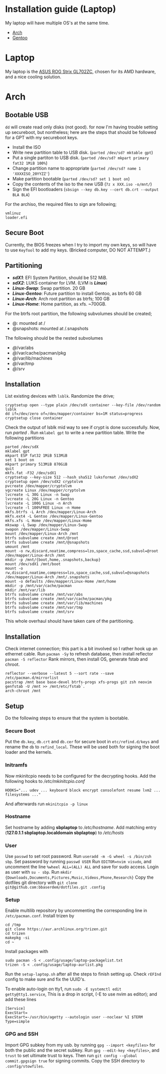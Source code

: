 # Installation guide (Laptop)

My laptop will have multiple OS's at the same time.

* [Arch](#arch)
* [Gentoo](#gentoo)

# Laptop

My laptop is the
[ASUS ROG Strix GL702ZC](https://www.asus.com/us/Laptops/ROG-Strix-GL702ZC/),
chosen for its AMD hardware, and a nice cooling solution.

# Arch

## Bootable USB

`dd` will create read only disks (not good).
for now I'm having trouble setting up secureboot, but nontheless;
here are the steps that should be followed for a GPT with my secureboot keys.

* Install the ISO
* Write new partition table to USB disk. (`parted /dev/sd? mktable gpt`)
* Put a single partiton to USB disk. (`parted /dev/sd? mkpart primary fat32 1MiB 100%`)
* Change partition name to appropriate (`parted /dev/sd? name 1 'XXXXISO_20YYZZ'`)
* Make partition bootable (`parted /dev/sd? set 1 boot on`)
* Copy the contents of the iso to the new USB (`7z x XXX.iso -o/mnt/`)
* Sign the EFI bootloaders (`sbsign --key db.key --cert db.crt --output BLA BLA`)

For the archiso, the required files to sign are following;
```
vmlinuz
loader.efi
```
## Secure Boot

Currently, the BIOS freezes when I try to import my own keys, so will have to
use `KeyTool` to add my keys. (Bricked computer, DO NOT ATTEMPT.)

## Partitioning

* ***sdX1***: EFI System Partition, should be 512 MiB.
* ***sdX2***: LUKS container for LVM. (LVM is ***Linux***)
* ***Linux-Swap***: Swap partition. 20 GB
* ***Linux-Gentoo***: Future partition to install Gentoo, as btrfs 60 GB
* ***Linux-Arch***: Arch root partition as btrfs; 100 GB
* ***Linux-Home***: Home partition, as xfs. ~700GB.

For the btrfs root partition, the following subvolumes should be created;

* @: mounted at /
* @snapshots: mounted at /.snapshots

The following should be the nested subvolumes

* *@*/var/abs
* *@*/var/cache/pacman/pkg
* *@*/var/lib/machines
* *@*/var/tmp
* *@*/srv

## Installation

List existing devices with `lsblk`.
Randomize the drive;
```
cryptsetup open --type plain /dev/sdX container --key-file /dev/random
lsblk
dd if=/dev/zero of=/dev/mapper/container bs=1M status=progress
cryptsetup close container
```
Check the output of lsblk mid way to see if crypt is done successfully.
Now, run *parted <SSD>*.
Run `mklabel gpt` to write a new partition table.
Write the following partitions
```
parted /dev/sdX
mklabel gpt
mkpart ESP fat32 1MiB 513MiB
set 1 boot on
mkpart primary 513MiB 870GiB
quit
mkfs.fat -F32 /dev/sdX1
cryptsetup --key-size 512 --hash sha512 luksformat /dev/sdX2
cryptsetup open /dev/sdX2 cryptolvm
pvcreate /dev/mapper/cryptolvm
vgcreate Linux /dev/mapper/cryptolvm
lvcreate -L 30G Linux -n Swap
lvcreate -L 20G Linux -n Gentoo
lvcreate -L 100G Linux -n Arch
lvcreate -l 100%FREE Linux -n Home
mkfs.btrfs -L Arch /dev/mapper/Linux-Arch
mkfs.ext4 -L Gentoo /dev/mapper/Linux-Gentoo
mkfs.xfs -L Home /dev/mapper/Linux-Home
mkswap -L Swap /dev/mapper/Linux-Swap
swapon /dev/mapper/Linux-Swap
mount /dev/mapper/Linux-Arch /mnt
btrfs subvolume create /mnt/@root
btrfs subvolume create /mnt/@snapshots
umount /mnt
mount -o rw,discard,noatime,compress=lzo,space_cache,ssd,subvol=@root /dev/mapper/Linux-Arch /mnt
mkdir -p /mnt/{boot,home,.snapshots,backup}
mount /dev/sdX1 /mnt/boot
mount -o rw,discard,noatime,compress=lzo,space_cache,ssd,subvol=@snapshots /dev/mapper/Linux-Arch /mnt/.snapshots
mount -o defaults /dev/mapper/Linux-Home /mnt/home
mkdir -p /mnt/var/cache/pacman
mkdir /mnt/var/lib
btrfs subvolume create /mnt/var/abs
btrfs subvolume create /mnt/var/cache/pacman/pkg
btrfs subvolume create /mnt/var/lib/machines
btrfs subvolume create /mnt/var/tmp
btrfs subvolume create /mnt/srv
```
This whole overhaul should have taken care of the partitioning.

## Installation

Check internet connection; this part is a bit involved so I rather hook up an
ethernet cable.
Run `pacman -Sy` to refresh database, then install reflector `pacman -S reflector`
Rank mirrors, then install OS, generate fstab and chroot.
```
reflector --verbose --latest 5 --sort rate --save /etc/pacman.d/mirrorlist
pacstrap /mnt base base-devel btrfs-progs xfs-progs git zsh neovim
genfstab -U /mnt >> /mnt/etc/fstab`.
arch-chroot /mnt
```

## Setup
Do the following steps to ensure that the system is bootable.

### Secure Boot
Put the `db.key`, `db.crt` and `db.cer` for secure boot in `etc/refind.d/keys`
and rename the `db` to `refind_local`.
These will be used both for signing the boot loader and the kernels.

### Initramfs
Now mkinitcpio needs to be configured for the decrypting hooks.
Add the following hooks to */etc/mkinitcpio.conf*
```
HOOKS="... udev ... keyboard block encrypt consolefont resume lvm2 ... filesystems ..."
```
And afterwards run `mkinitcpio -p linux`

### Hostname
Set hostname by adding **sbplaptop** to */etc/hostname*.
Add matching entry (**127.0.1.1 sbplaptop.localdomain sbplaptop**) to */etc/hosts*

### User
Use `passwd` to set root password.
Run `useradd -m -G wheel -s /bin/zsh sbp`. Set password by running `passwd USER`
Run `EDITOR=nvim visudo`, and uncomment the line `%wheel ALL=(ALL) ALL` and save
for sudo access.
Login as user with `su - sbp`.
Run `mkdir {Downloads,Documents,Pictures,Music,Videos,Phone,Research}`
Copy the dotfiles git directory with `git clone git@github.com:bbaserdem/dotfiles.git .config`

### Setup
Enable multilib repository by uncommenting the corresponding line in
`/etc/pacman.conf`. Install trizen by
```
cd /tmp
git clone https://aur.archlinux.org/trizen.git
cd trizen
makepkg -si
cd ~
```
Install packages with
```
sudo pacman -S < .config/usage/laptop-packagelist.txt
trizen -S < .config/usage/laptop-aurlist.pkg
```

Run the `setup-laptop.sh` after all the steps to finish setting up.
Check `rEFInd` config to make sure and fix the UUID's.

To enable auto-login on tty1, run `sudo -E systemctl edit getty@tty1.service`,
This is a drop in script, (-E to use nvim as editor); and add these lines
```
[Service]
ExecStart=
ExecStart=-/usr/bin/agetty --autologin user --noclear %I $TERM
Type=simple
```

### GPG and SSH
Import GPG subkey from my usb. by running `gpg --import <keyfiles>`
for both the public and the secret subkey.
Run `gpg --edit-key <keyfiles>`, and `trust` to set ultimate trust to keys.
Then run `git config --global commit.gpgsign true` for signing commits.
Copy the SSH directory to `.config/stowfiles`.

